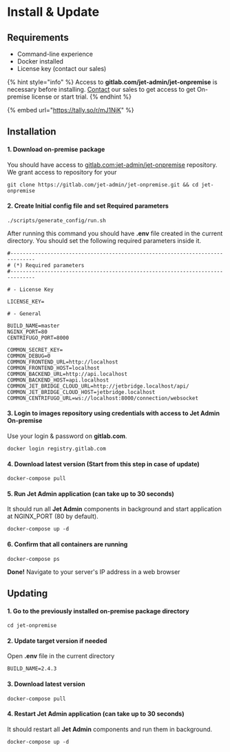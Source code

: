 # Install & Update

## Requirements

* Command-line experience
* Docker installed
* License key (contact our sales)

{% hint style="info" %}
Access to **gitlab.com/jet-admin/jet-onpremise** is necessary before installing. [Contact](https://www.jetadmin.io/contact) our sales to get access to get On-premise license or start trial.
{% endhint %}

{% embed url="https://tally.so/r/mJ1NjK" %}

## Installation

#### 1. Download on-premise **package**

You should have access to [gitlab.com:jet-admin/jet-onpremise](https://gitlab.com/jet-admin/jet-onpremise) repository. We grant access to repository for your&#x20;

```
git clone https://gitlab.com/jet-admin/jet-onpremise.git && cd jet-onpremise
```

#### 2. Create **Initial config** file and set **Required parameters**

```
./scripts/generate_config/run.sh
```

After running this command you should have **.env** file created in the current directory. You should set the following required parameters inside it.

```
#------------------------------------------------------------------------------
# (*) Required parameters
#------------------------------------------------------------------------------

# - License Key

LICENSE_KEY=

# - General

BUILD_NAME=master
NGINX_PORT=80
CENTRIFUGO_PORT=8000

COMMON_SECRET_KEY=
COMMON_DEBUG=0
COMMON_FRONTEND_URL=http://localhost
COMMON_FRONTEND_HOST=localhost
COMMON_BACKEND_URL=http://api.localhost
COMMON_BACKEND_HOST=api.localhost
COMMON_JET_BRIDGE_CLOUD_URL=http://jetbridge.localhost/api/
COMMON_JET_BRIDGE_CLOUD_HOST=jetbridge.localhost
COMMON_CENTRIFUGO_URL=ws://localhost:8000/connection/websocket
```

#### 3. Login to images repository using credentials with access to **Jet Admin On-premise**

Use your login & password on **gitlab.com**.

```
docker login registry.gitlab.com
```

#### 4. Download latest version (Start from this step in case of update)

```
docker-compose pull
```

#### 5. Run **Jet Admin** application (can take up to 30 seconds)

It should run all **Jet Admin** components in background and start application at NGINX\_PORT (80 by default).

```
docker-compose up -d
```

#### 6. Confirm that all containers are running

```
docker-compose ps
```

**Done!** Navigate to your server's IP address in a web browser

## Updating

#### 1. Go to the previously installed on-premise package directory

```
cd jet-onpremise
```

#### 2. Update target version if needed

Open **.env** file in the current directory

```
BUILD_NAME=2.4.3
```

#### 3. Download latest version

```
docker-compose pull
```

#### 4. Restart **Jet Admin** application (can take up to 30 seconds)

It should restart all **Jet Admin** components and run them in background.

```
docker-compose up -d
```

